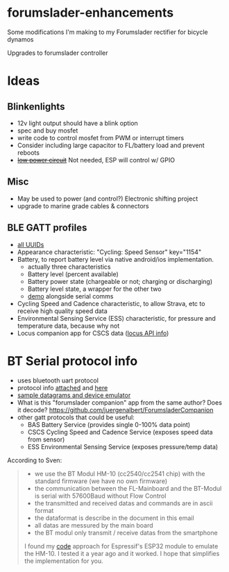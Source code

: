 # forumslader-enhancements
Some modifications I'm making to my Forumslader rectifier for bicycle dynamos

Upgrades to forumslader controller

# Ideas
## Blinkenlights
- 12v light output should have a blink option
- spec and buy mosfet
- write code to control mosfet from PWM or interrupt timers
- Consider including large capacitor to FL/battery load and prevent reboots
- ~~[low power circuit](https://www.falstad.com/circuit/circuitjs.html?cct=$+1+0.000005+0.08824969025845955+57+5+50%0AI+192+208+272+208+0+0.5+5%0AI+304+208+384+208+0+0.5+5%0Aw+272+208+304+208+0%0Ac+272+128+272+176+0+6.000000000000001e-7+1.9832537249707896%0Ad+400+80+336+80+2+default%0A162+416+256+416+304+2+default-led+1+0+0+0.01%0Ar+416+208+416+256+0+2200%0Ar+336+80+288+80+0+1000%0Ar+368+112+320+112+0+1000%0AR+80+96+80+64+0+0+40+6+0+0+0.5%0Ag+80+288+80+304+0%0Af+128+256+192+256+32+1.5+0.02%0Aw+192+208+192+240+0%0Aw+192+272+192+288+0%0Aw+80+288+192+288+0%0Aw+80+208+80+288+0%0A209+80+160+80+208+0+0.00009999999999999999+6+1%0Aw+80+96+80+160+0%0Ar+192+112+192+160+0+1000%0Aw+80+96+192+96+0%0Aw+192+160+192+208+0%0Aw+192+112+192+96+0%0Aw+272+176+272+208+0%0Aw+288+80+272+80+0%0Aw+272+80+272+128+0%0Aw+400+80+400+112+0%0Aw+368+112+400+112+0%0Aw+400+112+400+208+0%0Aw+384+208+400+208+0%0Aw+400+208+416+208+0%0Aw+416+304+192+304+0%0Aw+192+288+192+304+0%0Aw+128+112+128+256+0%0Aw+272+128+320+112+0%0Aw+272+128+128+112+0%0Ao+5+2+0+4099+2.5+0.0015625+0+2+5+3%0Ao+3+4+0+4099+5+0.05+1+2+3+3%0A)~~ Not needed, ESP will control w/ GPIO

## Misc
- May be used to power (and control?) Electronic shifting project
- upgrade to marine grade cables & connectors

## BLE GATT profiles
- [all UUIDs](https://gist.github.com/sam016/4abe921b5a9ee27f67b3686910293026)
- Appearance characteristic: "Cycling: Speed Sensor" key="1154"
- Battery, to report battery level via native android/ios implementation.
  - actually three characteristics
  - Battery level (percent available)
  - Battery power state (chargeable or not; charging or discharging)
  - Battery level state, a wrapper for the other two
  - [demo](https://circuitdigest.com/microcontroller-projects/esp32-ble-server-how-to-use-gatt-services-for-battery-level-indication) alongside serial comms
- Cycling Speed and Cadence characteristic, to allow Strava, etc to receive high quality speed data
- Environmental Sensing Service (ESS) characteristic, for pressure and temperature data, because why not
- Locus companion app for CSCS data ([locus API info](https://github.com/asamm/locus-api/wiki/First-steps))

# BT Serial protocol info
- uses bluetooth uart protocol
- protocol info [attached](FLV5_Protocol_En.md) and [here](http://www.forumslader.de/fileadmin/user_upload/Individuelle%20Geraete/jensd/Download/FL-Ahead/4-fach/Manuals/Datensaetze-BT-Modul.pdf)
- [sample datagrams and device emulator](https://github.com/juergenalbert/ForumsladerSimulator/blob/master/app/src/main/java/de/example/forumsladersimulator/gattserver/GattServerActivity.java)
- What is this "forumslader companion" app from the same author? Does it decode? https://github.com/juergenalbert/ForumsladerCompanion
- other gatt protocols that could be useful:
  - BAS	Battery Service (provides single 0-100% data point)
  - CSCS	Cycling Speed and Cadence Service (exposes speed data from sensor)
  - ESS	Environmental Sensing Service (exposes pressure/temp data)

According to Sven:
> - we use the BT Modul HM-10 (cc2540/cc2541 chip) with the standard firmware (we have no own firmware)
> - the communication between the FL-Mainboard and the BT-Modul is serial with 57600Baud without Flow Control
> - the transmitted and received datas and commands are in ascii format
> - the dataformat is describe in the document in this email
> - all datas are messured by the main board
> - the BT modul only transmit / receive datas from the smartphone
> 
> I found my [code](Forumslader_ESP32_BLE_UART.ino) approach for Espressif's ESP32 module to emulate the HM-10. I tested it a year ago and it worked. I hope that simplifies the implementation for you.
